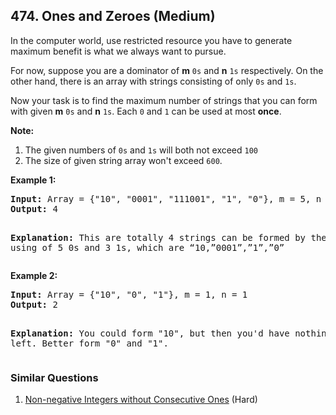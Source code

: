 ## 474. Ones and Zeroes (Medium)

<p>In the computer world, use restricted resource you have to generate maximum benefit is what we always want to pursue.</p>
<p>For now, suppose you are a dominator of <b>m</b> <code>0s</code> and <b>n</b> <code>1s</code> respectively. On the other hand, there is an array with strings consisting of only <code>0s</code> and <code>1s</code>.</p>

<p>
Now your task is to find the maximum number of strings that you can form with given <b>m</b> <code>0s</code> and <b>n</b> <code>1s</code>. Each <code>0</code> and <code>1</code> can be used at most <b>once</b>.
</p>


<p><b>Note:</b><br>
<ol>
<li>The given numbers of <code>0s</code> and <code>1s</code> will both not exceed <code>100</code></li>
<li>The size of given string array won't exceed <code>600</code>.</li>
</ol>
</p>

<p><b>Example 1:</b><br />
<pre>
<b>Input:</b> Array = {"10", "0001", "111001", "1", "0"}, m = 5, n = 3
<b>Output:</b> 4

<b>Explanation:</b> This are totally 4 strings can be formed by the using of 5 0s and 3 1s, which are “10,”0001”,”1”,”0”
</pre>
</p>

<p><b>Example 2:</b><br />
<pre>
<b>Input:</b> Array = {"10", "0", "1"}, m = 1, n = 1
<b>Output:</b> 2

<b>Explanation:</b> You could form "10", but then you'd have nothing left. Better form "0" and "1".
</pre>
</p>

### Similar Questions
  1. [Non-negative Integers without Consecutive Ones](https://github.com/openset/leetcode/tree/master/solution/non-negative-integers-without-consecutive-ones) (Hard)
